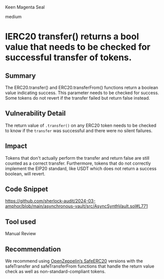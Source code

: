Keen Magenta Seal

medium

# IERC20 transfer() returns a bool value that needs to be checked for successful transfer of tokens.

## Summary
The ERC20.transfer() and ERC20.transferFrom() functions return a boolean value indicating success. This parameter needs to be checked for success. Some tokens do not revert if the transfer failed but return false instead.

## Vulnerability Detail
The return value of `.transfer()` on any ERC20 token needs to be checked to know if the `transfer` was successful and there were no silent failures.

## Impact
Tokens that don't actually perform the transfer and return false are still counted as a correct transfer. Furthermore, tokens that do not correctly implement the EIP20 standard, like USDT which does not return a success boolean, will revert.

## Code Snippet
https://github.com/sherlock-audit/2024-03-amphor/blob/main/asynchronous-vault/src/AsyncSynthVault.sol#L771

## Tool used
Manual Review

## Recommendation
We recommend using [OpenZeppelin’s SafeERC20](https://github.com/OpenZeppelin/openzeppelin-contracts/blob/release-v4.1/contracts/token/ERC20/utils/SafeERC20.sol#L74) versions with the safeTransfer and safeTransferFrom functions that handle the return value check as well as non-standard-compliant tokens.